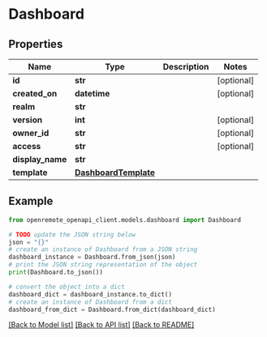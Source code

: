 # Dashboard


## Properties

Name | Type | Description | Notes
------------ | ------------- | ------------- | -------------
**id** | **str** |  | [optional] 
**created_on** | **datetime** |  | [optional] 
**realm** | **str** |  | 
**version** | **int** |  | [optional] 
**owner_id** | **str** |  | [optional] 
**access** | **str** |  | [optional] 
**display_name** | **str** |  | 
**template** | [**DashboardTemplate**](DashboardTemplate.md) |  | 

## Example

```python
from openremote_openapi_client.models.dashboard import Dashboard

# TODO update the JSON string below
json = "{}"
# create an instance of Dashboard from a JSON string
dashboard_instance = Dashboard.from_json(json)
# print the JSON string representation of the object
print(Dashboard.to_json())

# convert the object into a dict
dashboard_dict = dashboard_instance.to_dict()
# create an instance of Dashboard from a dict
dashboard_from_dict = Dashboard.from_dict(dashboard_dict)
```
[[Back to Model list]](../README.md#documentation-for-models) [[Back to API list]](../README.md#documentation-for-api-endpoints) [[Back to README]](../README.md)


